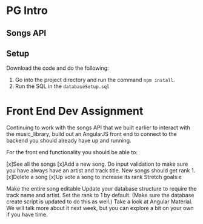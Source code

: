 # PG Intro

## Songs API

## Setup

Download the code and do the following:

1. Go into the project directory and run the command `npm install`.
2. Run the SQL in the `databaseSetup.sql` 

# Front End Dev Assignment

Continuing to work with the songs API that we built earlier to interact with the music_library, build out an AngularJS front end to connect to the backend you should already have up and running.

For the front end functionality you should be able to:

[x]See all the songs
[x]Add a new song. Do input validation to make sure you have always have an artist and track title. New songs should get rank 1.
[x]Delete a song
[x]Up vote a song to increase its rank
Stretch goals:e

Make the entire song editable
Update your database structure to require the track name and artist. Set the rank to 1 by default. (Make sure the database create script is updated to do this as well.)
Take a look at Angular Material. We will talk more about it next week, but you can explore a bit on your own if you have time.